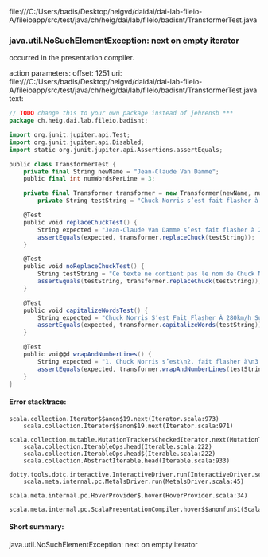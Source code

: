 file:///C:/Users/badis/Desktop/heigvd/daidai/dai-lab-fileio-A/fileioapp/src/test/java/ch/heig/dai/lab/fileio/badisnt/TransformerTest.java
### java.util.NoSuchElementException: next on empty iterator

occurred in the presentation compiler.

action parameters:
offset: 1251
uri: file:///C:/Users/badis/Desktop/heigvd/daidai/dai-lab-fileio-A/fileioapp/src/test/java/ch/heig/dai/lab/fileio/badisnt/TransformerTest.java
text:
```scala
// TODO change this to your own package instead of jehrensb ***
package ch.heig.dai.lab.fileio.badisnt;

import org.junit.jupiter.api.Test;
import org.junit.jupiter.api.Disabled;
import static org.junit.jupiter.api.Assertions.assertEquals;

public class TransformerTest {
    private final String newName = "Jean-Claude Van Damme";
    public final int numWordsPerLine = 3;

    private final Transformer transformer = new Transformer(newName, numWordsPerLine);
        private String testString = "Chuck Norris s’est fait flasher à 280km/h sur l’autoroute. A pied.";

    @Test
    public void replaceChuckTest() {
        String expected = "Jean-Claude Van Damme s’est fait flasher à 280km/h sur l’autoroute. A pied.";
        assertEquals(expected, transformer.replaceChuck(testString));
    }

    @Test
    public void noReplaceChuckTest() {
        String testString = "Ce texte ne contient pas le nom de Chuck N.";
        assertEquals(testString, transformer.replaceChuck(testString));
    }

    @Test
    public void capitalizeWordsTest() {
        String expected = "Chuck Norris S’est Fait Flasher À 280km/h Sur L’autoroute. A Pied.";
        assertEquals(expected, transformer.capitalizeWords(testString));
    }

    @Test
    public voi@@d wrapAndNumberLines() {
        String expected = "1. Chuck Norris s’est\n2. fait flasher à\n3. 280km/h sur l’autoroute.\n4. A pied.\n";
        assertEquals(expected, transformer.wrapAndNumberLines(testString));
    }
}
```



#### Error stacktrace:

```
scala.collection.Iterator$$anon$19.next(Iterator.scala:973)
	scala.collection.Iterator$$anon$19.next(Iterator.scala:971)
	scala.collection.mutable.MutationTracker$CheckedIterator.next(MutationTracker.scala:76)
	scala.collection.IterableOps.head(Iterable.scala:222)
	scala.collection.IterableOps.head$(Iterable.scala:222)
	scala.collection.AbstractIterable.head(Iterable.scala:933)
	dotty.tools.dotc.interactive.InteractiveDriver.run(InteractiveDriver.scala:168)
	scala.meta.internal.pc.MetalsDriver.run(MetalsDriver.scala:45)
	scala.meta.internal.pc.HoverProvider$.hover(HoverProvider.scala:34)
	scala.meta.internal.pc.ScalaPresentationCompiler.hover$$anonfun$1(ScalaPresentationCompiler.scala:329)
```
#### Short summary: 

java.util.NoSuchElementException: next on empty iterator